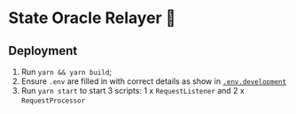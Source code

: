 # State Oracle Relayer 🔮

## Deployment

1. Run `yarn && yarn build`;
2. Ensure `.env` are filled in with correct details as show in [`.env.development`]("./.env.example")
3. Run `yarn start` to start 3 scripts: 1 x `RequestListener` and 2 x `RequestProcessor`

